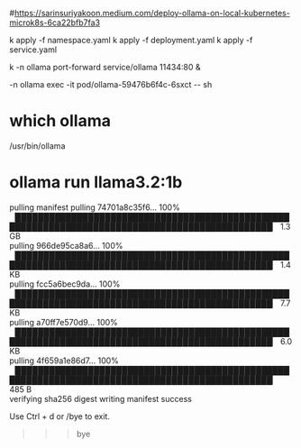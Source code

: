 #https://sarinsuriyakoon.medium.com/deploy-ollama-on-local-kubernetes-microk8s-6ca22bfb7fa3

k apply -f namespace.yaml
k apply -f deployment.yaml 
k apply -f service.yaml

k -n ollama port-forward service/ollama 11434:80 &

 -n ollama exec -it pod/ollama-59476b6f4c-6sxct -- sh
# 
# 
# 
# which ollama
/usr/bin/ollama
# ollama run llama3.2:1b
pulling manifest 
pulling 74701a8c35f6... 100% ▕████████████████████████████████████████████████████████████████████████████████████████████████▏ 1.3 GB                         
pulling 966de95ca8a6... 100% ▕████████████████████████████████████████████████████████████████████████████████████████████████▏ 1.4 KB                         
pulling fcc5a6bec9da... 100% ▕████████████████████████████████████████████████████████████████████████████████████████████████▏ 7.7 KB                         
pulling a70ff7e570d9... 100% ▕████████████████████████████████████████████████████████████████████████████████████████████████▏ 6.0 KB                         
pulling 4f659a1e86d7... 100% ▕████████████████████████████████████████████████████████████████████████████████████████████████▏  485 B                         
verifying sha256 digest 
writing manifest 
success 
>>> 
Use Ctrl + d or /bye to exit.
>>> bye